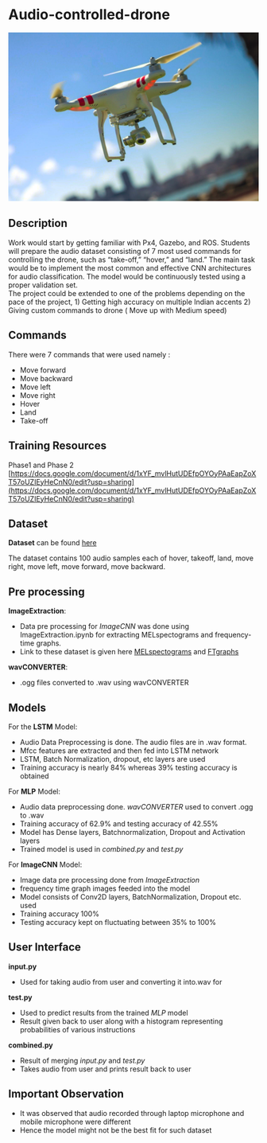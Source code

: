 # Audio-controlled-drone
  
![SOC 2021 project](https://github.com/rishav1122/Audio-controlled-drone/blob/main/drone.png)

## Description  
Work would start by getting familiar with Px4, Gazebo, and ROS. Students will prepare the audio dataset consisting of 7 most used commands for controlling the drone, such as “take-off,” “hover,” and “land.” The main task would be to implement the most common and effective CNN architectures for audio classification. The model would be continuously tested using a proper validation set.  
The project could be extended to one of the problems depending on the pace of the project, 1) Getting high accuracy on multiple Indian accents 2) Giving custom commands to drone ( Move up with Medium speed)


## Commands
There were 7 commands that were used namely :
- Move forward
- Move backward
- Move left
- Move right
- Hover 
- Land
- Take-off

## Training Resources  
Phase1 and Phase 2 [https://docs.google.com/document/d/1xYF_mvlHutUDEfpOYOyPAaEapZoXT57oUZIEyHeCnN0/edit?usp=sharing](https://docs.google.com/document/d/1xYF_mvlHutUDEfpOYOyPAaEapZoXT57oUZIEyHeCnN0/edit?usp=sharing)  

## Dataset
**Dataset** can be found [here](https://drive.google.com/drive/u/1/folders/1C3Y-C8MWiFWBAa3McXtOVRZI57CWVlDW)

The dataset contains 100 audio samples each of hover, takeoff, land, move right, move left, move forward, move backward.

## Pre processing
**ImageExtraction**:
- Data pre processing for *ImageCNN* was done using ImageExtraction.ipynb for extracting MELspectograms and frequency-time graphs.
- Link to these dataset is given here [MELspectograms](https://drive.google.com/drive/folders/1aNxL6bQnK7jGjDJi1RlnE4fYp38ysZU8?usp=sharing) and [FTgraphs](https://drive.google.com/drive/folders/1nIKcfA8ayYCwQvZAU6cSUTILzHmNhQ5u?usp=sharing)

**wavCONVERTER**:
- .ogg files converted to .wav using wavCONVERTER

## Models

For the **LSTM** Model: 
- Audio Data Preprocessing is done. The audio files are in .wav format.
- Mfcc features are extracted and then fed into LSTM network
- LSTM, Batch Normalization, dropout, etc layers are used
- Training accuracy is nearly 84% whereas 39% testing accuracy is obtained

For **MLP** Model:
- Audio data preprocessing done. *wavCONVERTER* used to convert .ogg to .wav
- Training accuracy of 62.9% and testing accuracy of 42.55%
- Model has Dense layers, Batchnormalization, Dropout and Activation layers
- Trained model is used in *combined.py* and *test.py*

For **ImageCNN** Model:
- Image data pre processing done from *ImageExtraction*
- frequency time graph images feeded into the model
- Model consists of Conv2D layers, BatchNormalization, Dropout etc. used
- Training accuracy 100%
- Testing accuracy kept on fluctuating between 35% to 100%

## User Interface

**input.py**
- Used for taking audio from user and converting it into.wav for

**test.py**
- Used to predict results from the trained *MLP* model
- Result given back to user along with a histogram representing probabilities of various instructions

**combined.py**
- Result of merging *input.py* and *test.py*
- Takes audio from user and prints result back to user

## Important Observation
- It was observed that audio recorded through laptop microphone and mobile microphone were different
- Hence the model might not be the best fit for such dataset

